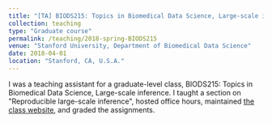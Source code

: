 ```yaml
---
title: "[TA] BIODS215: Topics in Biomedical Data Science, Large-scale inference"
collection: teaching
type: "Graduate course"
permalink: /teaching/2018-spring-BIODS215
venue: "Stanford University, Department of Biomedical Data Science"
date: 2018-04-01
location: "Stanford, CA, U.S.A."
---
```


I was a teaching assistant for a graduate-level class, BIODS215: Topics in Biomedical Data Science, Large-scale inference. I taught a section on "Reproducible large-scale inference", hosted office hours, maintained [the class website](https://biods215.github.io/class_website/2018.html), and graded the assignments.
